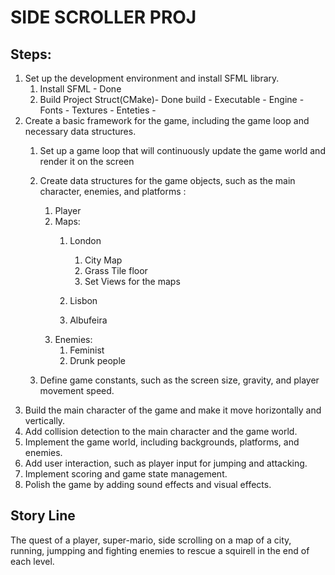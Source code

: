 # SIDE SCROLLER PROJ

## Steps:

1. Set up the development environment and install SFML library.
    1. Install SFML - Done
    2. Build Project Struct(CMake)- Done 
        build -
        Executable -
        Engine - 
        Fonts - 
        Textures -
        Enteties -
2. Create a basic framework for the game, including the game loop and necessary data structures.
    1. Set up a game loop that will continuously update the game world and render it on the screen 
    2. Create data structures for the game objects, such as the main character, enemies, and platforms :
       1. Player 
       2. Maps:
            1. London
               1. City Map
               2. Grass Tile floor
               3. Set Views for the maps 
               
            2. Lisbon
            3. Albufeira
       3. Enemies:
           1. Feminist
           2. Drunk people
           
       
    3. Define game constants, such as the screen size, gravity, and player movement speed.
3. Build the main character of the game and make it move horizontally and vertically.
4. Add collision detection to the main character and the game world.
5. Implement the game world, including backgrounds, platforms, and enemies.
6. Add user interaction, such as player input for jumping and attacking.
7. Implement scoring and game state management.
8. Polish the game by adding sound effects and visual effects.

## Story Line
The quest of a player, super-mario, side scrolling on a map of a city, running, jumpping and fighting enemies to rescue a squirell in the end of each level.

